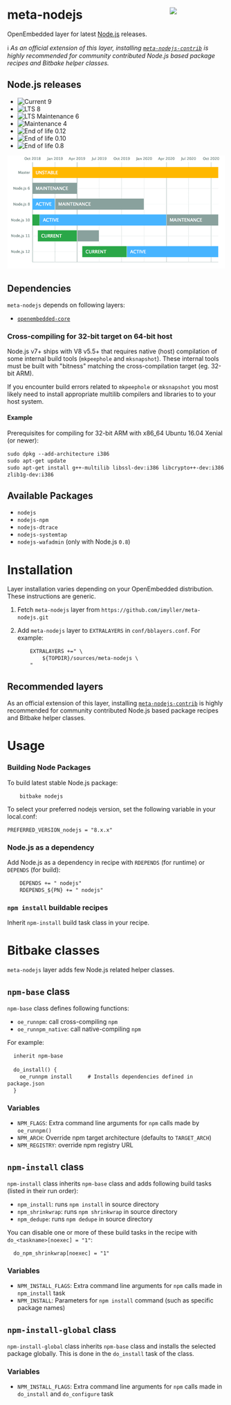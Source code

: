 meta-nodejs <img src="https://github.com/nodejs/nodejs.org/raw/master/static/images/logos/nodejs-new-black.png" width="128" align="right">
===========

OpenEmbedded layer for latest [Node.js](https://nodejs.org/ "Node.js") releases.

:information_source: *As an official extension of this layer, installing [`meta-nodejs-contrib`](https://github.com/imyller/meta-nodejs-contrib) is highly recommended for community contributed Node.js based package recipes and Bitbake helper classes.*

## Node.js releases

 * ![Current 9](https://img.shields.io/badge/Node.js%20Current-9.1.0-green.svg)
 * ![LTS 8](https://img.shields.io/badge/Node.js%20LTS-8.9.1-blue.svg)
 * ![LTS Maintenance 6](https://img.shields.io/badge/Node.js%20Maintenance-6.12.0-B0C4DE.svg)
 * ![Maintenance 4](https://img.shields.io/badge/Node.js%20Maintenance-4.8.6-B0C4DE.svg)
 * ![End of life 0.12](https://img.shields.io/badge/Node.js%20End%20of%20Life-0.12.18-lightgray.svg)
 * ![End of life 0.10](https://img.shields.io/badge/Node.js%20End%20of%20Life-0.10.48-lightgray.svg)
 * ![End of life 0.8](https://img.shields.io/badge/Node.js%20End%20of%20Life-0.8.28-lightgrey.svg)

![LTS Schedule](https://github.com/nodejs/LTS/raw/master/schedule.png)

## Dependencies

`meta-nodejs` depends on following layers:

 * [`openembedded-core`](http://layers.openembedded.org/layerindex/branch/master/layer/openembedded-core/)

### Cross-compiling for 32-bit target on 64-bit host

Node.js v7+ ships with V8 v5.5+ that requires native (host) compilation of some internal build tools (`mkpeephole` and `mksnapshot`).
These internal tools must be built with "bitness" matching the cross-compilation target (eg. 32-bit ARM).

If you encounter build errors related to `mkpeephole` or `mksnapshot` you most likely need to install appropriate multilib compilers and libraries to to your host system.

#### Example

Prerequisites for compiling for 32-bit ARM with x86_64 Ubuntu 16.04 Xenial (or newer):

```
sudo dpkg --add-architecture i386
sudo apt-get update
sudo apt-get install g++-multilib libssl-dev:i386 libcrypto++-dev:i386 zlib1g-dev:i386
```

## Available Packages

 * `nodejs`
 * `nodejs-npm`
 * `nodejs-dtrace`
 * `nodejs-systemtap`
 * `nodejs-wafadmin` (only with Node.js `0.8`)

Installation
============

Layer installation varies depending on your OpenEmbedded distribution. These instructions are generic.

1. Fetch `meta-nodejs` layer from `https://github.com/imyller/meta-nodejs.git`

2. Add `meta-nodejs` layer to `EXTRALAYERS` in `conf/bblayers.conf`. For example:

    ```bitbake
        EXTRALAYERS +=" \
            ${TOPDIR}/sources/meta-nodejs \
        "
    ```

## Recommended layers

As an official extension of this layer, installing [`meta-nodejs-contrib`](https://github.com/imyller/meta-nodejs-contrib) is highly recommended for community contributed Node.js based package recipes and Bitbake helper classes.

Usage
=====

### Building Node Packages

To build latest stable Node.js package:

```shell
    bitbake nodejs
```

To select your preferred nodejs version, set the following variable in your local.conf:

```
PREFERRED_VERSION_nodejs = "8.x.x"
```

### Node.js as a dependency

Add Node.js as a dependency in recipe with `RDEPENDS` (for runtime) or `DEPENDS` (for build):

```bitbake
    DEPENDS += " nodejs"
    RDEPENDS_${PN} += " nodejs"
```

### `npm install` buildable recipes

Inherit `npm-install` build task class in your recipe.

Bitbake classes
===============

`meta-nodejs` layer adds few Node.js related helper classes.

## `npm-base` class

`npm-base` class defines following functions:

  * `oe_runnpm`: call cross-compiling `npm`
  * `oe_runnpm_native`: call native-compiling `npm`

For example:

```bitbake
  inherit npm-base

  do_install() {
    oe_runnpm install     # Installs dependencies defined in package.json
  }
```

### Variables

 * `NPM_FLAGS`: Extra command line arguments for `npm` calls made by `oe_runnpm()`
 * `NPM_ARCH`: Override npm target architecture (defaults to `TARGET_ARCH`)
 * `NPM_REGISTRY`: override npm registry URL

## `npm-install` class

`npm-install` class inherits `npm-base` class and adds following build tasks (listed in their run order):

  * `npm_install`: runs `npm install` in source directory
  * `npm_shrinkwrap`: runs `npm shrinkwrap` in source directory
  * `npm_dedupe`: runs `npm dedupe` in source directory

You can disable one or more of these build tasks in the recipe with `do_<taskname>[noexec] = "1"`:

```bitbake
  do_npm_shrinkwrap[noexec] = "1"
```

### Variables

 * `NPM_INSTALL_FLAGS`: Extra command line arguments for `npm` calls made in `npm_install` task
 * `NPM_INSTALL`: Parameters for `npm install` command (such as specific package names)

## `npm-install-global` class

`npm-install-global` class inherits `npm-base` class and installs the selected package globally.
This is done in the `do_install` task of the class.

### Variables

* `NPM_INSTALL_FLAGS`: Extra command line arguments for `npm` calls made in `do_install` and `do_configure` task
